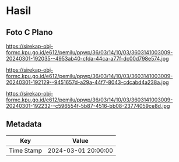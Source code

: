 # Hasil

## Foto C Plano

https://sirekap-obj-formc.kpu.go.id/e612/pemilu/ppwp/36/03/14/10/03/3603141003009-20240301-192035--4953ab40-cfda-44ca-a77f-dc00d798e574.jpg

https://sirekap-obj-formc.kpu.go.id/e612/pemilu/ppwp/36/03/14/10/03/3603141003009-20240301-192129--9451657d-a29a-44f7-8043-cdcabd4a238a.jpg

https://sirekap-obj-formc.kpu.go.id/e612/pemilu/ppwp/36/03/14/10/03/3603141003009-20240301-192232--c596554f-5b87-4516-bb08-23774059ce8d.jpg


## Metadata

| Key        | Value               |
| ---------- | ------------------- |
| Time Stamp | 2024-03-01 20:00:00 |



